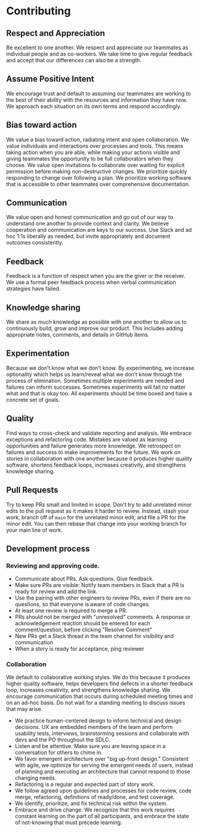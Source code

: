 # Contributing

## Respect and Appreciation
Be excellent to one another. We respect and appreciate our teammates as individual people and as co-workers. We take time to give regular feedback and accept that our differences can also be a strength.

## Assume Positive Intent
We encourage trust and default to assuming our teammates are working to the best of their ability with the resources and information they have now. We approach each situation on its own terms and respond accordingly. 

## Bias toward action
We value a bias toward action, radiating intent and open collaboration. We value individuals and interactions over processes and tools. This means taking action when you are able, while making your actions visible and giving teammates the opportunity to be full collaborators when they choose. We value open invitations to collaborate over waiting for explicit permission before making non-destructive changes. We prioritize quickly responding to change over following a plan. We prioritize working software that is accessible to other teammates over comprehensive documentation. 

## Communication 
We value open and honest communication and go out of our way to understand one another to provide context and clarity. We believe cooperation and communication are keys to our success. Use Slack and ad hoc 1:1s liberally as needed, but invite appropriately and document outcomes consistently. 

## Feedback
Feedback is a function of respect when you are the giver or the receiver. We use a formal peer feedback process when verbal communication strategies have failed. 

## Knowledge sharing
We share as much knowledge as possible with one another to allow us to continuously build, grow and improve our product. This includes adding appropriate notes, comments, and details in GitHub items. 

## Experimentation 
Because we don’t know what we don’t know. By experimenting, we increase optionality which helps us learn/reveal what we don’t know through the process of elimination. Sometimes multiple experiments are needed and failures can inform successes. Sometimes experiments will fail no matter what and that is okay too. All experiments should be time boxed and have a concrete set of goals.

## Quality
Find ways to cross-check and validate reporting and analysis. We embrace exceptions and refactoring code. Mistakes are valued as learning opportunities and failure generates more knowledge. We retrospect on failures and success to make improvements for the future. We work on stories in collaboration with one another because it produces higher quality software, shortens feedback loops, increases creativity, and strengthens knowledge sharing.

## Pull Requests
Try to keep PRs small and limited in scope. Don't try to add unrelated minor edits to the pull request as it makes it harder to review. Instead, stash your work, branch off of `main` for the unrelated minor edit, and file a PR for the minor edit. You can then rebase that change into your working branch for your main line of work.

## Development process

### Reviewing and approving code. 

- Communicate about PRs. Ask questions. Give feedback. 
- Make sure PRs are visible: Notify team members in Slack that a PR is ready for review and add the link.
- Use the pairing with other engineers to review PRs, even if there are no questions, so that everyone is aware of code changes.
- At least one review is required to merge a PR.
- PRs should not be merged with "unresolved" comments. A response or acknowledgement reaction should be entered for each comment/question, before clicking "Resolve Comment" 
- New PRs get a Slack thread in the team channel for visibility and communication
- When a story is ready for acceptance, ping reviewer

### Collaboration

We default to collaborative working styles. We do this because it produces higher quality software, helps developers find defects in a shorter feedback loop, increases creativity, and strengthens knowledge sharing. We encourage communication that occurs during scheduled meeting times and on an ad-hoc basis. Do not wait for a standing meeting to discuss issues that may arise.   

- We practice human-centered design to inform technical and design decisions. UX are embedded members of the team and perform usability tests, interviews, brainstorming sessions and collaborate with devs and the PO throughout the SDLC.
- Listen and be attentive. Make sure you are leaving space in a conversation for others to chime in. 
- We favor emergent architecture over "big up-front design." Consistent with agile, we optimize for serving the emergent needs of users, instead of planning and executing an architecture that cannot respond to those changing needs. 
- Refactoring is a regular and expected part of story work.
- We follow agreed upon guidelines and processes for code review, code merge, refactoring, definitions of ready/done, and test coverage. 
- We identify, prioritize, and fix technical risk within the system.
- Embrace and drive change. We recognize that this work requires constant learning on the part of all participants, and embrace the state of not-knowing that must precede learning.

